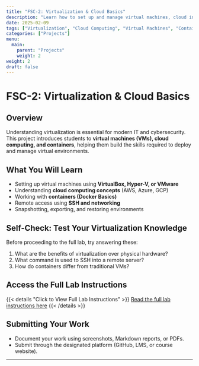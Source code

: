 ```yaml
---
title: "FSC-2: Virtualization & Cloud Basics"
description: "Learn how to set up and manage virtual machines, cloud instances, and containerized environments."
date: 2025-02-09
tags: ["Virtualization", "Cloud Computing", "Virtual Machines", "Containers"]
categories: ["Projects"]
menu:
  main:
    parent: "Projects"
    weight: 2
weight: 2
draft: false
---
```


# FSC-2: Virtualization & Cloud Basics

## Overview
Understanding virtualization is essential for modern IT and cybersecurity. This project introduces students to **virtual machines (VMs), cloud computing, and containers**, helping them build the skills required to deploy and manage virtual environments.

## What You Will Learn
- Setting up virtual machines using **VirtualBox, Hyper-V, or VMware**
- Understanding **cloud computing concepts** (AWS, Azure, GCP)
- Working with **containers (Docker Basics)**
- Remote access using **SSH and networking**
- Snapshotting, exporting, and restoring environments

## Self-Check: Test Your Virtualization Knowledge
Before proceeding to the full lab, try answering these:
1. What are the benefits of virtualization over physical hardware?
2. What command is used to SSH into a remote server?
3. How do containers differ from traditional VMs?

## Access the Full Lab Instructions
{{< details "Click to View Full Lab Instructions" >}}
[Read the full lab instructions here](./lab)
{{< /details >}}

## Submitting Your Work
- Document your work using screenshots, Markdown reports, or PDFs.
- Submit through the designated platform (GitHub, LMS, or course website).

---

